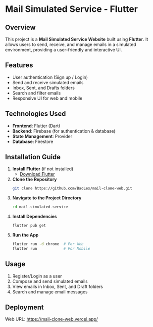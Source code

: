 # Mail Simulated Service - Flutter

## Overview
This project is a **Mail Simulated Service Website** built using **Flutter**. It allows users to send, receive, and manage emails in a simulated environment, providing a user-friendly and interactive UI.

## Features
- User authentication (Sign up / Login)
- Send and receive simulated emails
- Inbox, Sent, and Drafts folders
- Search and filter emails
- Responsive UI for web and mobile

## Technologies Used
- **Frontend**: Flutter (Dart)
- **Backend**: Firebase (for authentication & database)
- **State Management**: Provider 
- **Database**: Firestore

## Installation Guide
1. **Install Flutter** (if not installed)
   - [Download Flutter](https://flutter.dev/docs/get-started/install)
2. **Clone the Repository**
   ```bash
   git clone https://github.com/BaoLex/mail-clone-web.git
   ```
3. **Navigate to the Project Directory**
   ```bash
   cd mail-simulated-service
   ```
4. **Install Dependencies**
   ```bash
   flutter pub get
   ```
5. **Run the App**
   ```bash
   flutter run -d chrome  # For Web
   flutter run            # For Mobile
   ```

## Usage
1. Register/Login as a user
2. Compose and send simulated emails
3. View emails in Inbox, Sent, and Draft folders
4. Search and manage email messages

## Deployment
Web URL: https://mail-clone-web.vercel.app/

